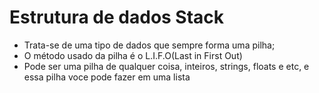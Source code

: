 # Estrutura de dados Stack
- Trata-se de uma tipo de dados que sempre forma uma pilha;
- O método usado da pilha é o L.I.F.O(Last in First Out)
- Pode ser uma pilha de qualquer coisa, inteiros, strings, floats e etc, e essa pilha voce pode fazer em uma lista

